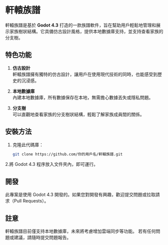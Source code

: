 # 軒轅族譜

軒轅族譜是基於 **Godot 4.3** 打造的一款族譜軟件，旨在幫助用戶輕鬆地管理和展示家族樹狀結構。它具備仿古設計風格，提供本地數據庫支持，並支持查看家族的分支樹。

## 特色功能

1. **仿古設計**  
   軒轅族譜擁有獨特的仿古設計，讓用戶在使用現代技術的同時，也能感受到歷史的沉浸感。

2. **本地數據庫**  
   內建本地數據庫，所有數據保存在本地，無需擔心數據丟失或隱私問題。

3. **分支樹**  
   可以直觀地查看家族的分支樹狀結構，輕鬆了解家族成員間的關係。

## 安裝方法

1. 克隆此代碼庫：
   ```bash
   git clone https://github.com/你的用戶名/軒轅族譜.git
2.將 Godot 4.3 程序放入文件夾內，即可運行。

## 開發

此專案是使用 Godot 4.3 開發的。如果您對開發有興趣，歡迎提交問題或拉取請求（Pull Requests）。

## 註意

軒轅族譜目前僅支持本地數據庫，未來將考慮增加雲端同步等功能。
若有任何問題或建議，請隨時提交問題報告。
